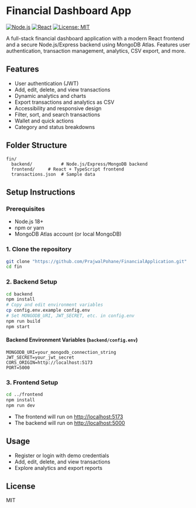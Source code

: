 # Financial Dashboard App

[![Node.js](https://img.shields.io/badge/Node.js-18.x-green)](https://nodejs.org/)
[![React](https://img.shields.io/badge/React-18.x-blue)](https://reactjs.org/)
[![License: MIT](https://img.shields.io/badge/License-MIT-yellow.svg)](LICENSE)

A full-stack financial dashboard application with a modern React frontend and a secure Node.js/Express backend using MongoDB Atlas. Features user authentication, transaction management, analytics, CSV export, and more.

## Features
- User authentication (JWT)
- Add, edit, delete, and view transactions
- Dynamic analytics and charts
- Export transactions and analytics as CSV
- Accessibility and responsive design
- Filter, sort, and search transactions
- Wallet and quick actions
- Category and status breakdowns

## Folder Structure
```
fin/
  backend/           # Node.js/Express/MongoDB backend
  frontend/     # React + TypeScript frontend
  transactions.json  # Sample data
```

## Setup Instructions

### Prerequisites
- Node.js 18+
- npm or yarn
- MongoDB Atlas account (or local MongoDB)

### 1. Clone the repository
```bash
git clone "https://github.com/PrajwalPohane/FinancialApplication.git"
cd fin
```

### 2. Backend Setup
```bash
cd backend
npm install
# Copy and edit environment variables
cp config.env.example config.env
# Set MONGODB_URI, JWT_SECRET, etc. in config.env
npm run build
npm start
```

#### Backend Environment Variables (`backend/config.env`)
```
MONGODB_URI=your_mongodb_connection_string
JWT_SECRET=your_jwt_secret
CORS_ORIGIN=http://localhost:5173
PORT=5000
```

### 3. Frontend Setup
```bash
cd ../frontend
npm install
npm run dev
```

- The frontend will run on [http://localhost:5173](http://localhost:5173)
- The backend will run on [http://localhost:5000](http://localhost:5000)

## Usage
- Register or login with demo credentials
- Add, edit, delete, and view transactions
- Explore analytics and export reports

## License
MIT 